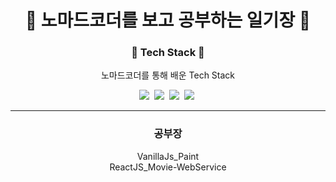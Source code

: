 <h1 align = "center">👊 노마드코더를 보고 공부하는 일기장 👊 </h1>

<h3 align = "center"><strong> 🔨 Tech Stack 🔧 </strong></h3>

<p align = "center"> 노마드코더를 통해 배운 Tech Stack </p>

<p align = "center">
    <img src="https://img.shields.io/badge/React-61DAFB?style=flat-square&logo=React&logoColor=white"/></a>&nbsp
    <img src="https://img.shields.io/badge/JavaScript-F7DF1E?style=flat-square&logo=JavaScript&logoColor=white"/></a>&nbsp
    <img src="https://img.shields.io/badge/HTML5-E34F26?style=flat-square&logo=HTML5&logoColor=white"/></a>&nbsp
    <img src="https://img.shields.io/badge/CSS3-1572B6?style=flat-square&logo=CSS3&logoColor=white"/></a>&nbsp
</p>
<hr>
</hr>
<h3 align = "center">
    <strong> 공부장 </strong>
</h3>
<div align="center">
<a herf="https://decisive-magnolia-8c3.notion.site/VanillaJS_Paint-934541835086409f93ae963ef8ff4e93">VanillaJs_Paint</a>
<br />
<a herf="https://decisive-magnolia-8c3.notion.site/ReactJS_Movie-WebService-d2953700661a4de2ad792d8d95776c03">ReactJS_Movie-WebService</a>
</div>
